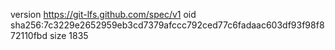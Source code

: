 version https://git-lfs.github.com/spec/v1
oid sha256:7c3229e2652959eb3cd7379afccc792ced77c6fadaac603df93f98f872110fbd
size 1835
